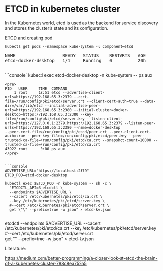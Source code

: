 # ETCD in kubernetes cluster


In the Kubernetes world, etcd is used as the backend for service discovery and stores the cluster’s state and its configuration.



[ETCD and creating pod](etcd-pod.png)

```console
kubectl get pods --namespace kube-system -l component=etcd
```

<pre>
NAME                  READY   STATUS    RESTARTS   AGE
etcd-docker-desktop   1/1     Running   0          20h

</pre>

```console`
kubectl exec etcd-docker-desktop -n kube-system -- ps aux
```
<pre>
PID   USER     TIME  COMMAND
    1 root     18:51 etcd --advertise-client-urls=https://192.168.65.3:2379 --cert-file=/run/config/pki/etcd/server.crt --client-cert-auth=true --data-dir=/var/lib/etcd --initial-advertise-peer-urls=https://192.168.65.3:2380 --initial-cluster=docker-desktop=https://192.168.65.3:2380 --key-file=/run/config/pki/etcd/server.key --listen-client-urls=https://127.0.0.1:2379,https://192.168.65.3:2379 --listen-peer-urls=https://192.168.65.3:2380 --name=docker-desktop 
--peer-cert-file=/run/config/pki/etcd/peer.crt --peer-client-cert-auth=true --peer-key-file=/run/config/pki/etcd/peer.key --peer-trusted-ca-file=/run/config/pki/etcd/ca.crt --snapshot-count=10000 --trusted-ca-file=/run/config/pki/etcd/ca.crt
43922 root      0:00 ps aux
</pre>


```console
ADVERTISE_URL="https://localhost:2379"
ETCD_POD=etcd-docker-desktop

kubectl exec $ETCD_POD -n kube-system -- sh -c \
  "ETCDCTL_API=3 etcdctl \
  --endpoints $ADVERTISE_URL \
  --cacert /etc/kubernetes/pki/etcd/ca.crt \
  --key /etc/kubernetes/pki/etcd/server.key \
  #--cert /etc/kubernetes/pki/etcd/server.crt \
  get \"\" --prefix=true -w json" > etcd-kv.json

```
<pre>
</pre>

etcdctl --endpoints $ADVERTISE_URL  --cacert /etc/kubernetes/pki/etcd/ca.crt --key /etc/kubernetes/pki/etcd/server.key
  #--cert /etc/kubernetes/pki/etcd/server.crt \
  get \"\" --prefix=true -w json" > etcd-kv.json



Literature:

https://medium.com/better-programming/a-closer-look-at-etcd-the-brain-of-a-kubernetes-cluster-788c8ea759a5